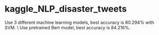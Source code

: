 # kaggle_NLP_disaster_tweets

Use 3 different machine learning models, best accuracy is 80.294% with SVM. \\
Use pretrained Bert model, best accuracy is 84.216%.

